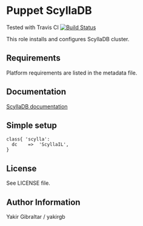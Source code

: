 # Puppet ScyllaDB

Tested with Travis CI
[![Build Status](https://travis-ci.org/yakirgb/puppet-scylladb.svg?branch=master)](https://travis-ci.org/yakirgb/puppet-scylladb)

This role installs and configures ScyllaDB cluster.

## Requirements

Platform requirements are listed in the metadata file.

## Documentation

[ScyllaDB documentation](http://docs.scylladb.com/)

## Simple setup

```puppet
class{ 'scylla':
  dc    =>  'ScyllaIL',
}
```
## License

See LICENSE file.

## Author Information

Yakir Gibraltar / yakirgb
